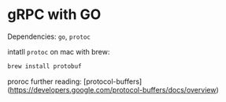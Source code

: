 # gRPC with GO

Dependencies: `go`, `protoc`

intatll `protoc` on mac with brew: 
```sh
brew install protobuf
```

proroc further reading: [protocol-buffers] (https://developers.google.com/protocol-buffers/docs/overview)